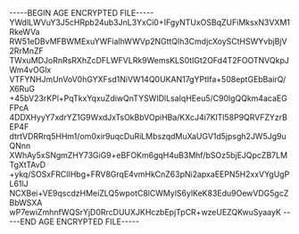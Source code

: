 -----BEGIN AGE ENCRYPTED FILE-----
YWdlLWVuY3J5cHRpb24ub3JnL3YxCi0+IFgyNTUxOSBqZUFiMksxN3VXM1RkeWVa
RW51eDBvMFBWMExuYWFialhWWVp2NGttQlh3CmdjcXoySCtHSWYvbjBjV2RrMnZF
TWxuMDJoRnRsRXhZcDFLWFVLRk9WemsKLS0tIGt2OFd4T2FOOTNVQkpJWm4vOGlx
VTFYNHJmUnVoV0hGYXFsd1NiVW14Q0UKAN17gYPtIfa+508eptGEbBairQ/X6RuG
+45bV23rKPl+PqTkxYqxuZdiwQnTYSWIDlLsaIqHEeu5/C90lgQQkm4acaEGFPcA
4DDXHyyY7xdrYZ1G9WxdJxTsOkBbVOpiHBa/KXcJ4i7KlTl58P9QRVFZYzrBEP4F
dtrtVDRRrq5HHm1/om0xir9uqcDuRiLMbszqdMuXaUGV1d5jpsgh2JW5Jg9uQNnn
XWhAy5xSNgmZHY73GiG9+eBFOKm6gqH4uB3Mhf/bSOz5bjEJQpcZB7LMTgXtTAvD
+ykq/SOSxFRClIHbg+FRV8GrqE4vmHkCnZ63pNi2apxaEEPN5H2xxVYgUgPL61lJ
NCXBei+VE9qscdzHMeiZLQ5wpotC8lCWMylS6ylKeK83Edu9OewVDG5gcZBbWSXA
wP7ewiZmhnfWQSrYjD0RrcDUUXJKHczbEpjTpCR+wzeUEZQKwuSyaayK
-----END AGE ENCRYPTED FILE-----
